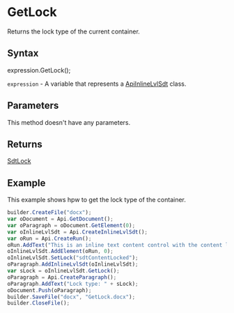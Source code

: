# GetLock

Returns the lock type of the current container.

## Syntax

expression.GetLock();

`expression` - A variable that represents a [ApiInlineLvlSdt](../ApiInlineLvlSdt.md) class.

## Parameters

This method doesn't have any parameters.

## Returns

[SdtLock](../../../Enumerations/SdtLock.md)

## Example

This example shows hpw to get the lock type of the container.

```javascript
builder.CreateFile("docx");
var oDocument = Api.GetDocument();
var oParagraph = oDocument.GetElement(0);
var oInlineLvlSdt = Api.CreateInlineLvlSdt();
var oRun = Api.CreateRun();
oRun.AddText("This is an inline text content control with the content lock set to it.");
oInlineLvlSdt.AddElement(oRun, 0);
oInlineLvlSdt.SetLock("sdtContentLocked");
oParagraph.AddInlineLvlSdt(oInlineLvlSdt);
var sLock = oInlineLvlSdt.GetLock();
oParagraph = Api.CreateParagraph();
oParagraph.AddText("Lock type: " + sLock);
oDocument.Push(oParagraph);
builder.SaveFile("docx", "GetLock.docx");
builder.CloseFile();
```